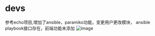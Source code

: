 # devs


参考echo项目,增加了ansible，paramiko功能，变更用户更改模块，
ansible playbook接口存在，前端功能未添加
![image](devs/ansible.png)

